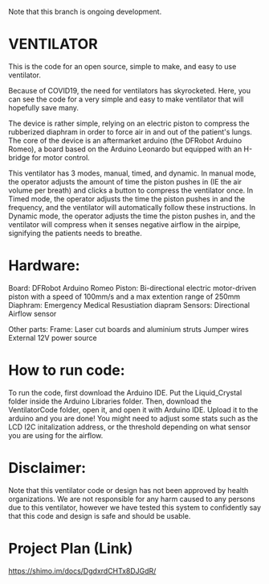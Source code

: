 Note that this branch is ongoing development. 

# VENTILATOR
This is the code for an open source, simple to make, and easy to use ventilator. 

Because of COVID19, the need for ventilators has skyrocketed. Here, you can see the code for a very simple and easy to make ventilator that will hopefully save many.

The device is rather simple, relying on an electric piston to compress the rubberized diaphram in order to force air in and out of the patient's lungs. The core of the device is an aftermarket arduino (the DFRobot Arduino Romeo), a board based on the Arduino Leonardo but equipped with an H-bridge for motor control. 

This ventilator has 3 modes, manual, timed, and dynamic. In manual mode, the operator adjusts the amount of time the piston pushes in (IE the air volume per breath) and clicks a button to compress the ventilator once. In Timed mode, the operator adjusts the time the piston pushes in and the frequency, and the ventilator will automatically follow these instructions. In Dynamic mode, the operator adjusts the time the piston pushes in, and the ventilator will compress when it senses negative airflow in the airpipe, signifying the patients needs to breathe.

# Hardware:
Board: DFRobot Arduino Romeo
Piston: Bi-directional electric motor-driven piston with a speed of 100mm/s and a max extention range of 250mm
Diaphram: Emergency Medical Resustiation diapram
Sensors: Directional Airflow sensor

Other parts:
Frame: Laser cut boards and aluminium struts
Jumper wires
External 12V power source

# How to run code:
To run the code, first download the Arduino IDE. Put the Liquid_Crystal folder inside the Arduino Libraries folder. Then, download the VentilatorCode folder, open it, and open it with Arduino IDE. Upload it to the arduino and you are done! You might need to adjust some stats such as the LCD I2C initalization address, or the threshold depending on what sensor you are using for the airflow. 

# Disclaimer:
Note that this ventilator code or design has not been approved by health organizations. We are not responsible for any harm caused to any persons due to this ventilator, however we have tested this system to confidently say that this code and design is safe and should be usable. 

# Project Plan (Link)
https://shimo.im/docs/DgdxrdCHTx8DJGdR/

